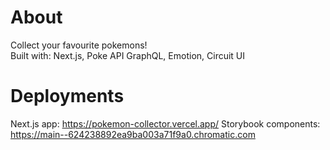 # About
Collect your favourite pokemons! <br />
Built with: Next.js, Poke API GraphQL, Emotion, Circuit UI
# Deployments
Next.js app: https://pokemon-collector.vercel.app/
Storybook components: https://main--624238892ea9ba003a71f9a0.chromatic.com


